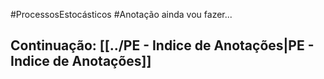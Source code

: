 #ProcessosEstocásticos  #Anotação 
ainda vou fazer...

## Continuação: [[../PE - Indice de Anotações|PE - Indice de Anotações]]